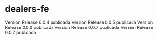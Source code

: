 # dealers-fe

Version Release 0.0.4 publicada
Version Release 0.0.5 publicada
Version Release 0.0.6 publicada
Version Release 0.0.7 publicada
Version Release 0.0.7 publicada
